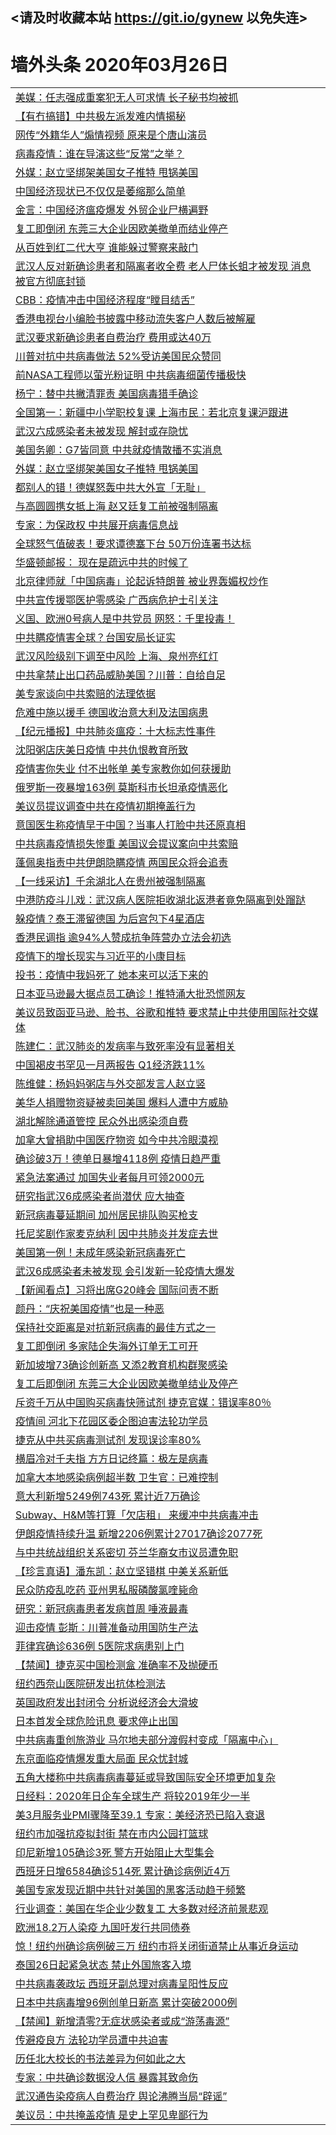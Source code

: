 ## <请及时收藏本站 https://git.io/gynew 以免失连> </a>
# 墙外头条 2020年03月26日</a>


<table>

<tr><td colspan="2" align="left"><a href="https://xfine.casa/oo.aspx?name=c1148463&key=exgxucyqmkwgvwch&from=gy">美媒：任志强成重案犯无人可求情 长子秘书均被抓</a></td></tr>
<tr><td colspan="2" align="left"><a href="https://xfine.casa/oo.aspx?name=c1148457&key=exgxucyqmkwgvwch&from=gy">【有冇搞错】中共极左派发难内情揭秘</a></td></tr>
<tr><td colspan="2" align="left"><a href="https://xfine.casa/oo.aspx?name=c1148464&key=exgxucyqmkwgvwch&from=gy">网传“外籍华人”煽情视频 原来是个唐山演员</a></td></tr>
<tr><td colspan="2" align="left"><a href="https://xfine.casa/oo.aspx?name=c1148469&key=exgxucyqmkwgvwch&from=gy">病毒疫情：谁在导演这些“反常”之举？</a></td></tr>
<tr><td colspan="2" align="left"><a href="https://xfine.casa/oo.aspx?name=c1148524&key=exgxucyqmkwgvwch&from=gy">外媒：赵立坚绑架美国女子推特 甩锅美国</a></td></tr>
<tr><td colspan="2" align="left"><a href="https://xfine.casa/oo.aspx?name=c1148518&key=exgxucyqmkwgvwch&from=gy">中国经济现状已不仅仅是萎缩那么简单</a></td></tr>
<tr><td colspan="2" align="left"><a href="https://xfine.casa/oo.aspx?name=c1148554&key=exgxucyqmkwgvwch&from=gy">金言：中国经济瘟疫爆发 外贸企业尸横遍野</a></td></tr>
<tr><td colspan="2" align="left"><a href="https://xfine.casa/oo.aspx?name=c1148525&key=exgxucyqmkwgvwch&from=gy">复工即倒闭 东莞三大企业因欧美撤单而结业停产</a></td></tr>
<tr><td colspan="2" align="left"><a href="https://xfine.casa/oo.aspx?name=c1148461&key=exgxucyqmkwgvwch&from=gy">从百姓到红二代大亨 谁能躲过警察来敲门</a></td></tr>
<tr><td colspan="2" align="left"><a href="https://xfine.casa/oo.aspx?name=c1148536&key=exgxucyqmkwgvwch&from=gy">武汉人反对新确诊患者和隔离者收全费 老人尸体长蛆才被发现 消息被官方彻底封锁</a></td></tr>
<tr><td colspan="2" align="left"><a href="https://xfine.casa/oo.aspx?name=c1148539&key=exgxucyqmkwgvwch&from=gy">CBB：疫情冲击中国经济程度“瞠目结舌”</a></td></tr>
<tr><td colspan="2" align="left"><a href="https://xfine.casa/oo.aspx?name=c1148540&key=exgxucyqmkwgvwch&from=gy">香港电视台小编脸书披露中移动流失客户人数后被解雇</a></td></tr>
<tr><td colspan="2" align="left"><a href="https://xfine.casa/oo.aspx?name=c1148548&key=exgxucyqmkwgvwch&from=gy">武汉要求新确诊患者自费治疗 费用或达40万</a></td></tr>
<tr><td colspan="2" align="left"><a href="https://xfine.casa/oo.aspx?name=c1148541&key=exgxucyqmkwgvwch&from=gy">川普对抗中共病毒做法 52%受访美国民众赞同</a></td></tr>
<tr><td colspan="2" align="left"><a href="https://xfine.casa/oo.aspx?name=c1148521&key=exgxucyqmkwgvwch&from=gy">前NASA工程师以萤光粉证明 中共病毒细菌传播极快</a></td></tr>
<tr><td colspan="2" align="left"><a href="https://xfine.casa/oo.aspx?name=c1148523&key=exgxucyqmkwgvwch&from=gy">杨宁：替中共撇清罪责 美国病毒猎手确诊</a></td></tr>
<tr><td colspan="2" align="left"><a href="https://xfine.casa/oo.aspx?name=c1148537&key=exgxucyqmkwgvwch&from=gy">全国第一：新疆中小学职校复课 上海市民：若北京复课沪跟进</a></td></tr>
<tr><td colspan="2" align="left"><a href="https://xfine.casa/oo.aspx?name=c1148553&key=exgxucyqmkwgvwch&from=gy">武汉六成感染者未被发现 解封或存隐忧</a></td></tr>
<tr><td colspan="2" align="left"><a href="https://xfine.casa/oo.aspx?name=c1148478&key=exgxucyqmkwgvwch&from=gy">美国务卿：G7皆同意 中共就疫情散播不实消息</a></td></tr>
<tr><td colspan="2" align="left"><a href="https://xfine.casa/oo.aspx?name=c1148471&key=exgxucyqmkwgvwch&from=gy">外媒：赵立坚绑架美国女子推特 甩锅美国</a></td></tr>
<tr><td colspan="2" align="left"><a href="https://xfine.casa/oo.aspx?name=c1148479&key=exgxucyqmkwgvwch&from=gy">都别人的错！德媒怒轰中共大外宣「无耻」</a></td></tr>
<tr><td colspan="2" align="left"><a href="https://xfine.casa/oo.aspx?name=c1148550&key=exgxucyqmkwgvwch&from=gy">与高圆圆携女抵上海 赵又廷复工前被强制隔离</a></td></tr>
<tr><td colspan="2" align="left"><a href="https://xfine.casa/oo.aspx?name=c1148458&key=exgxucyqmkwgvwch&from=gy">专家：为保政权 中共展开病毒信息战</a></td></tr>
<tr><td colspan="2" align="left"><a href="https://xfine.casa/oo.aspx?name=c1148505&key=exgxucyqmkwgvwch&from=gy">全球怒气值破表！要求谭德塞下台 50万份连署书达标</a></td></tr>
<tr><td colspan="2" align="left"><a href="https://xfine.casa/oo.aspx?name=c1148563&key=exgxucyqmkwgvwch&from=gy">华盛顿邮报： 现在是疏远中共的时候了</a></td></tr>
<tr><td colspan="2" align="left"><a href="https://xfine.casa/oo.aspx?name=c1148538&key=exgxucyqmkwgvwch&from=gy">北京律师就「中国病毒」论起诉特朗普 被业界轰媚权炒作</a></td></tr>
<tr><td colspan="2" align="left"><a href="https://xfine.casa/oo.aspx?name=c1148519&key=exgxucyqmkwgvwch&from=gy">中共宣传援鄂医护零感染 广西病危护士引关注</a></td></tr>
<tr><td colspan="2" align="left"><a href="https://xfine.casa/oo.aspx?name=c1148515&key=exgxucyqmkwgvwch&from=gy">义国、欧洲0号病人是中共党员 网怒：千里投毒！</a></td></tr>
<tr><td colspan="2" align="left"><a href="https://xfine.casa/oo.aspx?name=c1148459&key=exgxucyqmkwgvwch&from=gy">中共瞒疫情害全球？台国安局长证实</a></td></tr>
<tr><td colspan="2" align="left"><a href="https://xfine.casa/oo.aspx?name=c1148528&key=exgxucyqmkwgvwch&from=gy">武汉风险级别下调至中风险 上海、泉州亮红灯</a></td></tr>
<tr><td colspan="2" align="left"><a href="https://xfine.casa/oo.aspx?name=c1148567&key=exgxucyqmkwgvwch&from=gy">中共拿禁止出口药品威胁美国？川普：自给自足</a></td></tr>
<tr><td colspan="2" align="left"><a href="https://xfine.casa/oo.aspx?name=c1148498&key=exgxucyqmkwgvwch&from=gy">美专家谈向中共索赔的法理依据</a></td></tr>
<tr><td colspan="2" align="left"><a href="https://xfine.casa/oo.aspx?name=c1148462&key=exgxucyqmkwgvwch&from=gy">危难中施以援手 德国收治意大利及法国病患</a></td></tr>
<tr><td colspan="2" align="left"><a href="https://xfine.casa/oo.aspx?name=c1148551&key=exgxucyqmkwgvwch&from=gy">【纪元播报】中共肺炎瘟疫：十大标志性事件</a></td></tr>
<tr><td colspan="2" align="left"><a href="https://xfine.casa/oo.aspx?name=c1148552&key=exgxucyqmkwgvwch&from=gy">沈阳粥店庆美日疫情 中共仇恨教育所致</a></td></tr>
<tr><td colspan="2" align="left"><a href="https://xfine.casa/oo.aspx?name=c1148566&key=exgxucyqmkwgvwch&from=gy">疫情害你失业 付不出帐单 美专家教你如何获援助</a></td></tr>
<tr><td colspan="2" align="left"><a href="https://xfine.casa/oo.aspx?name=c1148514&key=exgxucyqmkwgvwch&from=gy">俄罗斯一夜暴增163例 莫斯科市长坦承疫情恶化</a></td></tr>
<tr><td colspan="2" align="left"><a href="https://xfine.casa/oo.aspx?name=c1148473&key=exgxucyqmkwgvwch&from=gy">美议员提议调查中共在疫情初期掩盖行为</a></td></tr>
<tr><td colspan="2" align="left"><a href="https://xfine.casa/oo.aspx?name=c1148489&key=exgxucyqmkwgvwch&from=gy">意国医生称疫情早于中国？当事人打脸中共还原真相</a></td></tr>
<tr><td colspan="2" align="left"><a href="https://xfine.casa/oo.aspx?name=c1148497&key=exgxucyqmkwgvwch&from=gy">中共病毒疫情损失惨重 美国议会提议案向中共索赔</a></td></tr>
<tr><td colspan="2" align="left"><a href="https://xfine.casa/oo.aspx?name=c1148527&key=exgxucyqmkwgvwch&from=gy">蓬佩奥指责中共伊朗隐瞒疫情 两国民众将会追责</a></td></tr>
<tr><td colspan="2" align="left"><a href="https://xfine.casa/oo.aspx?name=c1148546&key=exgxucyqmkwgvwch&from=gy">【一线采访】千余湖北人在贵州被强制隔离</a></td></tr>
<tr><td colspan="2" align="left"><a href="https://xfine.casa/oo.aspx?name=c1148499&key=exgxucyqmkwgvwch&from=gy">中港防疫斗儿戏：武汉病人医院拒收湖北返港者竟免隔离到处蹓跶</a></td></tr>
<tr><td colspan="2" align="left"><a href="https://xfine.casa/oo.aspx?name=c1148511&key=exgxucyqmkwgvwch&from=gy">躲疫情？泰王滞留德国 为后宫包下4星酒店</a></td></tr>
<tr><td colspan="2" align="left"><a href="https://xfine.casa/oo.aspx?name=c1148531&key=exgxucyqmkwgvwch&from=gy">香港民调指 逾94%人赞成抗争阵营办立法会初选</a></td></tr>
<tr><td colspan="2" align="left"><a href="https://xfine.casa/oo.aspx?name=c1148491&key=exgxucyqmkwgvwch&from=gy">疫情下的增长现实与习近平的小康目标</a></td></tr>
<tr><td colspan="2" align="left"><a href="https://xfine.casa/oo.aspx?name=c1148486&key=exgxucyqmkwgvwch&from=gy">投书：疫情中我妈死了 她本来可以活下来的</a></td></tr>
<tr><td colspan="2" align="left"><a href="https://xfine.casa/oo.aspx?name=c1148517&key=exgxucyqmkwgvwch&from=gy">日本亚马逊最大据点员工确诊！推特涌大批恐慌网友</a></td></tr>
<tr><td colspan="2" align="left"><a href="https://xfine.casa/oo.aspx?name=c1148493&key=exgxucyqmkwgvwch&from=gy">美议员致函亚马逊、脸书、谷歌和推特 要求禁止中共使用国际社交媒体</a></td></tr>
<tr><td colspan="2" align="left"><a href="https://xfine.casa/oo.aspx?name=c1148542&key=exgxucyqmkwgvwch&from=gy">陈建仁：武汉肺炎的发病率与致死率没有显著相关</a></td></tr>
<tr><td colspan="2" align="left"><a href="https://xfine.casa/oo.aspx?name=c1148472&key=exgxucyqmkwgvwch&from=gy">中国褐皮书罕见一月两报告 Q1经济跌11%</a></td></tr>
<tr><td colspan="2" align="left"><a href="https://xfine.casa/oo.aspx?name=c1148557&key=exgxucyqmkwgvwch&from=gy">陈维健：杨妈妈粥店与外交部发言人赵立竖</a></td></tr>
<tr><td colspan="2" align="left"><a href="https://xfine.casa/oo.aspx?name=c1148555&key=exgxucyqmkwgvwch&from=gy">美华人捐赠物资疑被卖回美国 爆料人遭中方威胁</a></td></tr>
<tr><td colspan="2" align="left"><a href="https://xfine.casa/oo.aspx?name=c1148535&key=exgxucyqmkwgvwch&from=gy">湖北解除通道管控 民众外出感染须自费</a></td></tr>
<tr><td colspan="2" align="left"><a href="https://xfine.casa/oo.aspx?name=c1148533&key=exgxucyqmkwgvwch&from=gy">加拿大曾捐助中国医疗物资 如今中共冷眼漠视</a></td></tr>
<tr><td colspan="2" align="left"><a href="https://xfine.casa/oo.aspx?name=c1148526&key=exgxucyqmkwgvwch&from=gy">确诊破3万！德单日暴增4118例 疫情日趋严重</a></td></tr>
<tr><td colspan="2" align="left"><a href="https://xfine.casa/oo.aspx?name=c1148460&key=exgxucyqmkwgvwch&from=gy">紧急法案通过 加国失业者每月可领2000元</a></td></tr>
<tr><td colspan="2" align="left"><a href="https://xfine.casa/oo.aspx?name=c1148496&key=exgxucyqmkwgvwch&from=gy">研究指武汉6成感染者尚潜伏 应大抽查</a></td></tr>
<tr><td colspan="2" align="left"><a href="https://xfine.casa/oo.aspx?name=c1148530&key=exgxucyqmkwgvwch&from=gy">新冠病毒蔓延期间 加州居民排队购买枪支</a></td></tr>
<tr><td colspan="2" align="left"><a href="https://xfine.casa/oo.aspx?name=c1148549&key=exgxucyqmkwgvwch&from=gy">托尼奖剧作家麦克纳利 因中共肺炎并发症去世</a></td></tr>
<tr><td colspan="2" align="left"><a href="https://xfine.casa/oo.aspx?name=c1148564&key=exgxucyqmkwgvwch&from=gy">美国第一例！未成年感染新冠病毒死亡</a></td></tr>
<tr><td colspan="2" align="left"><a href="https://xfine.casa/oo.aspx?name=c1148560&key=exgxucyqmkwgvwch&from=gy">武汉6成感染者未被发现 会引发新一轮疫情大爆发</a></td></tr>
<tr><td colspan="2" align="left"><a href="https://xfine.casa/oo.aspx?name=c1148545&key=exgxucyqmkwgvwch&from=gy">【新闻看点】习将出席G20峰会 国际问责不断</a></td></tr>
<tr><td colspan="2" align="left"><a href="https://xfine.casa/oo.aspx?name=c1148501&key=exgxucyqmkwgvwch&from=gy">颜丹：“庆祝美国疫情”也是一种恶</a></td></tr>
<tr><td colspan="2" align="left"><a href="https://xfine.casa/oo.aspx?name=c1148529&key=exgxucyqmkwgvwch&from=gy">保持社交距离是对抗新冠病毒的最佳方式之一</a></td></tr>
<tr><td colspan="2" align="left"><a href="https://xfine.casa/oo.aspx?name=c1148522&key=exgxucyqmkwgvwch&from=gy">复工即倒闭 多家陆企失海外订单无工可开</a></td></tr>
<tr><td colspan="2" align="left"><a href="https://xfine.casa/oo.aspx?name=c1148516&key=exgxucyqmkwgvwch&from=gy">新加坡增73确诊创新高 又添2教育机构群聚感染</a></td></tr>
<tr><td colspan="2" align="left"><a href="https://xfine.casa/oo.aspx?name=c1148534&key=exgxucyqmkwgvwch&from=gy">复工后即倒闭 东莞三大企业因欧美撤单结业及停产</a></td></tr>
<tr><td colspan="2" align="left"><a href="https://xfine.casa/oo.aspx?name=c1148508&key=exgxucyqmkwgvwch&from=gy">斥资千万从中国购买病毒快筛试剂 捷克官媒：错误率80％</a></td></tr>
<tr><td colspan="2" align="left"><a href="https://xfine.casa/oo.aspx?name=c1148488&key=exgxucyqmkwgvwch&from=gy">疫情间 河北下花园区委企图迫害法轮功学员</a></td></tr>
<tr><td colspan="2" align="left"><a href="https://xfine.casa/oo.aspx?name=c1148487&key=exgxucyqmkwgvwch&from=gy">捷克从中共买病毒测试剂 发现误诊率80%</a></td></tr>
<tr><td colspan="2" align="left"><a href="https://xfine.casa/oo.aspx?name=c1148500&key=exgxucyqmkwgvwch&from=gy">横眉冷对千夫指 方方日记终篇：极左是病毒</a></td></tr>
<tr><td colspan="2" align="left"><a href="https://xfine.casa/oo.aspx?name=c1148562&key=exgxucyqmkwgvwch&from=gy">加拿大本地感染病例超半数 卫生官：已难控制</a></td></tr>
<tr><td colspan="2" align="left"><a href="https://xfine.casa/oo.aspx?name=c1148570&key=exgxucyqmkwgvwch&from=gy">意大利新增5249例743死 累计近7万确诊</a></td></tr>
<tr><td colspan="2" align="left"><a href="https://xfine.casa/oo.aspx?name=c1148476&key=exgxucyqmkwgvwch&from=gy">Subway、H&amp;M等打算「欠店租」 来缓冲中共病毒冲击</a></td></tr>
<tr><td colspan="2" align="left"><a href="https://xfine.casa/oo.aspx?name=c1148520&key=exgxucyqmkwgvwch&from=gy">伊朗疫情持续升温 新增2206例累计27017确诊2077死</a></td></tr>
<tr><td colspan="2" align="left"><a href="https://xfine.casa/oo.aspx?name=c1148507&key=exgxucyqmkwgvwch&from=gy">与中共统战组织关系密切 芬兰华裔女市议员遭免职</a></td></tr>
<tr><td colspan="2" align="left"><a href="https://xfine.casa/oo.aspx?name=c1148485&key=exgxucyqmkwgvwch&from=gy">【珍言真语】潘东凯：赵立坚错棋 中美关系新低</a></td></tr>
<tr><td colspan="2" align="left"><a href="https://xfine.casa/oo.aspx?name=c1148559&key=exgxucyqmkwgvwch&from=gy">民众防疫乱吃药 亚州男私服磷酸氯喹毙命</a></td></tr>
<tr><td colspan="2" align="left"><a href="https://xfine.casa/oo.aspx?name=c1148565&key=exgxucyqmkwgvwch&from=gy">研究：新冠病毒患者发病首周 唾液最毒</a></td></tr>
<tr><td colspan="2" align="left"><a href="https://xfine.casa/oo.aspx?name=c1148561&key=exgxucyqmkwgvwch&from=gy">迎击疫情 彭斯：川普准备动用国防生产法</a></td></tr>
<tr><td colspan="2" align="left"><a href="https://xfine.casa/oo.aspx?name=c1148513&key=exgxucyqmkwgvwch&from=gy">菲律宾确诊636例 5医院求病患别上门</a></td></tr>
<tr><td colspan="2" align="left"><a href="https://xfine.casa/oo.aspx?name=c1148556&key=exgxucyqmkwgvwch&from=gy">【禁闻】捷克买中国检测盒 准确率不及抛硬币</a></td></tr>
<tr><td colspan="2" align="left"><a href="https://xfine.casa/oo.aspx?name=c1148569&key=exgxucyqmkwgvwch&from=gy">纽约西奈山医院研发出抗体检测法</a></td></tr>
<tr><td colspan="2" align="left"><a href="https://xfine.casa/oo.aspx?name=c1148532&key=exgxucyqmkwgvwch&from=gy">英国政府发出封闭令 分析说经济会大滑坡</a></td></tr>
<tr><td colspan="2" align="left"><a href="https://xfine.casa/oo.aspx?name=c1148509&key=exgxucyqmkwgvwch&from=gy">日本首发全球危险讯息 要求停止出国</a></td></tr>
<tr><td colspan="2" align="left"><a href="https://xfine.casa/oo.aspx?name=c1148477&key=exgxucyqmkwgvwch&from=gy">中共病毒重创旅游业 马尔地夫部分渡假村变成「隔离中心」</a></td></tr>
<tr><td colspan="2" align="left"><a href="https://xfine.casa/oo.aspx?name=c1148506&key=exgxucyqmkwgvwch&from=gy">东京面临疫情爆发重大局面 民众忧封城</a></td></tr>
<tr><td colspan="2" align="left"><a href="https://xfine.casa/oo.aspx?name=c1148494&key=exgxucyqmkwgvwch&from=gy">五角大楼称中共病毒病毒蔓延或导致国际安全环境更加复杂</a></td></tr>
<tr><td colspan="2" align="left"><a href="https://xfine.casa/oo.aspx?name=c1148475&key=exgxucyqmkwgvwch&from=gy">日经料：2020年日企车全球生产 将较2019年少一半</a></td></tr>
<tr><td colspan="2" align="left"><a href="https://xfine.casa/oo.aspx?name=c1148474&key=exgxucyqmkwgvwch&from=gy">美3月服务业PMI骤降至39.1 专家：美经济恐已陷入衰退</a></td></tr>
<tr><td colspan="2" align="left"><a href="https://xfine.casa/oo.aspx?name=c1148480&key=exgxucyqmkwgvwch&from=gy">纽约市加强抗疫拟封街 禁在市内公园打篮球</a></td></tr>
<tr><td colspan="2" align="left"><a href="https://xfine.casa/oo.aspx?name=c1148512&key=exgxucyqmkwgvwch&from=gy">印尼新增105确诊3死 警方开始阻止大型集会</a></td></tr>
<tr><td colspan="2" align="left"><a href="https://xfine.casa/oo.aspx?name=c1148568&key=exgxucyqmkwgvwch&from=gy">西班牙日增6584确诊514死 累计确诊病例近4万</a></td></tr>
<tr><td colspan="2" align="left"><a href="https://xfine.casa/oo.aspx?name=c1148495&key=exgxucyqmkwgvwch&from=gy">美国专家发现近期中共针对美国的黑客活动趋于频繁</a></td></tr>
<tr><td colspan="2" align="left"><a href="https://xfine.casa/oo.aspx?name=c1148492&key=exgxucyqmkwgvwch&from=gy">行业调查：美国在华企业少数复工 大多数对经济前景悲观</a></td></tr>
<tr><td colspan="2" align="left"><a href="https://xfine.casa/oo.aspx?name=c1148547&key=exgxucyqmkwgvwch&from=gy">欧洲18.2万人染疫 九国吁发行共同债券</a></td></tr>
<tr><td colspan="2" align="left"><a href="https://xfine.casa/oo.aspx?name=c1148504&key=exgxucyqmkwgvwch&from=gy">惊！纽约州确诊病例破三万 纽约市将关闭街道禁止从事近身运动</a></td></tr>
<tr><td colspan="2" align="left"><a href="https://xfine.casa/oo.aspx?name=c1148510&key=exgxucyqmkwgvwch&from=gy">泰国26日起紧急状态 禁止外国旅客入境</a></td></tr>
<tr><td colspan="2" align="left"><a href="https://xfine.casa/oo.aspx?name=c1148502&key=exgxucyqmkwgvwch&from=gy">中共病毒袭政坛 西班牙副总理对病毒呈阳性反应</a></td></tr>
<tr><td colspan="2" align="left"><a href="https://xfine.casa/oo.aspx?name=c1148503&key=exgxucyqmkwgvwch&from=gy">日本中共病毒增96例创单日新高 累计突破2000例</a></td></tr>
<tr><td colspan="2" align="left"><a href="https://xfine.casa/oo.aspx?name=c1148577&key=exgxucyqmkwgvwch&from=gy">【禁闻】新增清零?无症状感染者或成“游荡毒源”</a></td></tr>
<tr><td colspan="2" align="left"><a href="https://xfine.casa/oo.aspx?name=c1148575&key=exgxucyqmkwgvwch&from=gy">传避疫良方 法轮功学员遭中共迫害</a></td></tr>
<tr><td colspan="2" align="left"><a href="https://xfine.casa/oo.aspx?name=c1148579&key=exgxucyqmkwgvwch&from=gy">历任北大校长的书法差异为何如此之大</a></td></tr>
<tr><td colspan="2" align="left"><a href="https://xfine.casa/oo.aspx?name=c1148576&key=exgxucyqmkwgvwch&from=gy">专家：中共确诊数据没人信 暴露其致命伤</a></td></tr>
<tr><td colspan="2" align="left"><a href="https://xfine.casa/oo.aspx?name=c1148578&key=exgxucyqmkwgvwch&from=gy">武汉通告染疫病人自费治疗 舆论沸腾当局“辟谣”</a></td></tr>
<tr><td colspan="2" align="left"><a href="https://xfine.casa/oo.aspx?name=c1148574&key=exgxucyqmkwgvwch&from=gy">美议员：中共掩盖疫情 是史上罕见卑鄙行为</a></td></tr>

</table>
